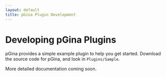 ```yaml
---
layout: default
title: pGina Plugin Development
---
```


Developing pGina Plugins
===================

pGina provides a simple example plugin to help you get started.  Download the source 
code for pGina, and look in `Plugins/Sample`.  

More detailed documentation coming soon.

